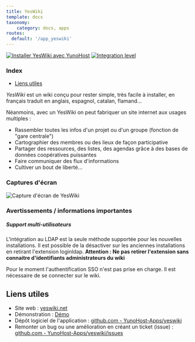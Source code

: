 ```yaml
---
title: YesWiki
template: docs
taxonomy:
    category: docs, apps
routes:
  default: '/app_yeswiki'
---
```


[![Installer YesWiki avec YunoHost](https://install-app.yunohost.org/install-with-yunohost.svg)](https://install-app.yunohost.org/?app=yeswiki) [![Integration level](https://dash.yunohost.org/integration/yeswiki.svg)](https://dash.yunohost.org/appci/app/yeswiki)

### Index

- [Liens utiles](#liens-utiles)

*YesWiki* est un wiki conçu pour rester simple, très facile à installer, en français traduit en anglais, espagnol, catalan, flamand...

Néanmoins, avec un YesWiki on peut fabriquer un site internet aux usages multiples :
- Rassembler toutes les infos d'un projet ou d'un groupe (fonction de "gare centrale")
- Cartographier des membres ou des lieux de façon participative
- Partager des ressources, des listes, des agendas grâce à des bases de données coopératives puissantes
- Faire communiquer des flux d'informations
- Cultiver un bout de liberté...

### Captures d'écran

![Capture d'écran de YesWiki](https://github.com/YunoHost-Apps/yeswiki_ynh/blob/master/doc/screenshots/yeswiki_screenshots.png)

### Avertissements / informations importantes

##### Support multi-utilisateurs

L'intégration au LDAP est la seule méthode supportée pour les nouvelles installations. Il est possible de la désactiver sur les anciennes installations en retirant l'extension loginldap. **Attention : Ne pas retirer l'extension sans connaitre d'identifiants administrateurs du wiki**

Pour le moment l'authentification SSO n'est pas prise en charge. Il est nécessaire de se connecter sur le wiki.

## Liens utiles

+ Site web : [yeswiki.net](https://yeswiki.net)
+ Démonstration : [Démo](https://ferme.yeswiki.net/?CreerSonWiki)
+ Dépôt logiciel de l'application : [github.com - YunoHost-Apps/yeswiki](https://github.com/YunoHost-Apps/yeswiki_ynh)
+ Remonter un bug ou une amélioration en créant un ticket (issue) : [github.com - YunoHost-Apps/yeswiki/issues](https://github.com/YunoHost-Apps/yeswiki_ynh/issues)
